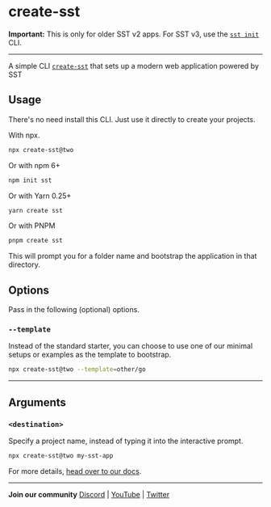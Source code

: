 # create-sst

**Important:** This is only for older SST v2 apps. For SST v3, use the [`sst init`](https://sst.dev/docs/reference/cli#init) CLI.

---

A simple CLI [`create-sst`](https://www.npmjs.com/package/create-sst) that sets up a modern web application powered by SST

## Usage

There's no need install this CLI. Just use it directly to create your projects.

With npx.

```bash
npx create-sst@two
```

Or with npm 6+

```bash
npm init sst
```

Or with Yarn 0.25+

```bash
yarn create sst
```

Or with PNPM 

```bash
pnpm create sst
```

This will prompt you for a folder name and bootstrap the application in that directory.

## Options

Pass in the following (optional) options.

### `--template`

Instead of the standard starter, you can choose to use one of our minimal setups or examples as the template to bootstrap.

```bash
npx create-sst@two --template=other/go
```

---

## Arguments

### `<destination>`

Specify a project name, instead of typing it into the interactive prompt.


```bash
npx create-sst@two my-sst-app
```

For more details, [head over to our docs](https://v2.sst.dev).

---

**Join our community** [Discord](https://sst.dev/discord) | [YouTube](https://www.youtube.com/c/sst-dev) | [Twitter](https://twitter.com/SST_dev)
